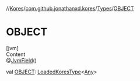 //[Kores](../../index.md)/[com.github.jonathanxd.kores](../index.md)/[Types](index.md)/[OBJECT](-o-b-j-e-c-t.md)



# OBJECT  
[jvm]  
Content  
@[JvmField](https://kotlinlang.org/api/latest/jvm/stdlib/kotlin.jvm/-jvm-field/index.html)()  
  
val [OBJECT](-o-b-j-e-c-t.md): [LoadedKoresType](../../com.github.jonathanxd.kores.type/-loaded-kores-type/index.md)<[Any](https://kotlinlang.org/api/latest/jvm/stdlib/kotlin/-any/index.html)>  



